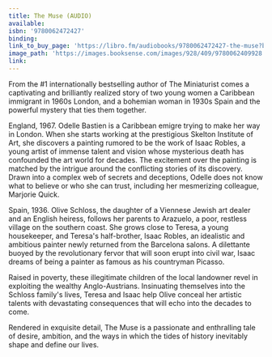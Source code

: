 ```yaml
---
title: The Muse (AUDIO)
available:
isbn: '9780062472427'
binding:
link_to_buy_page: 'https://libro.fm/audiobooks/9780062472427-the-muse?bookstore=brooklinebooksmith'
image_path: 'https://images.booksense.com/images/928/409/9780062409928.jpg'
link:
---
```



From the #1 internationally bestselling author of The Miniaturist comes a captivating and brilliantly realized story of two young women a Caribbean immigrant in 1960s London, and a bohemian woman in 1930s Spain and the powerful mystery that ties them together.

England, 1967. Odelle Bastien is a Caribbean emigre trying to make her way in London. When she starts working at the prestigious Skelton Institute of Art, she discovers a painting rumored to be the work of Isaac Robles, a young artist of immense talent and vision whose mysterious death has confounded the art world for decades. The excitement over the painting is matched by the intrigue around the conflicting stories of its discovery. Drawn into a complex web of secrets and deceptions, Odelle does not know what to believe or who she can trust, including her mesmerizing colleague, Marjorie Quick.

Spain, 1936. Olive Schloss, the daughter of a Viennese Jewish art dealer and an English heiress, follows her parents to Arazuelo, a poor, restless village on the southern coast. She grows close to Teresa, a young housekeeper, and Teresa's half-brother, Isaac Robles, an idealistic and ambitious painter newly returned from the Barcelona salons. A dilettante buoyed by the revolutionary fervor that will soon erupt into civil war, Isaac dreams of being a painter as famous as his countryman Picasso.

Raised in poverty, these illegitimate children of the local landowner revel in exploiting the wealthy Anglo-Austrians. Insinuating themselves into the Schloss family's lives, Teresa and Isaac help Olive conceal her artistic talents with devastating consequences that will echo into the decades to come.

Rendered in exquisite detail, The Muse is a passionate and enthralling tale of desire, ambition, and the ways in which the tides of history inevitably shape and define our lives.